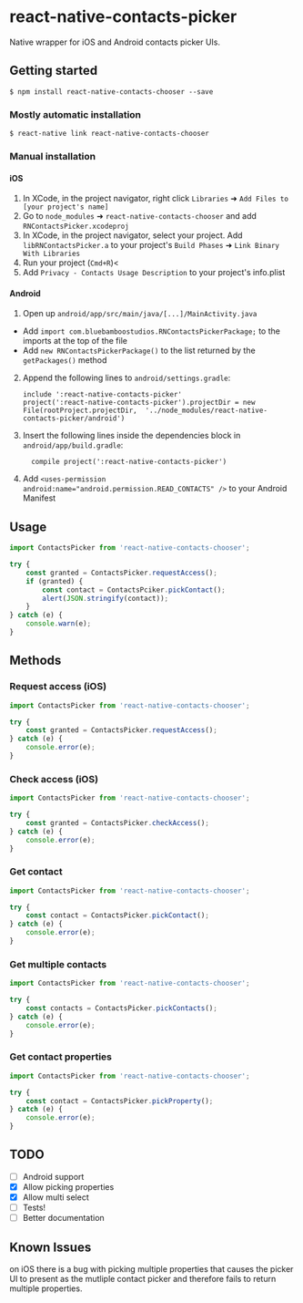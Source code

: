 
# react-native-contacts-picker

Native wrapper for iOS and Android contacts picker UIs.

## Getting started

`$ npm install react-native-contacts-chooser --save`

### Mostly automatic installation

`$ react-native link react-native-contacts-chooser`

### Manual installation

#### iOS

1. In XCode, in the project navigator, right click `Libraries` ➜ `Add Files to [your project's name]`
2. Go to `node_modules` ➜ `react-native-contacts-chooser` and add `RNContactsPicker.xcodeproj`
3. In XCode, in the project navigator, select your project. Add `libRNContactsPicker.a` to your project's `Build Phases` ➜ `Link Binary With Libraries`
4. Run your project (`Cmd+R`)<
5. Add ```Privacy - Contacts Usage Description``` to your project's info.plist

#### Android

1. Open up `android/app/src/main/java/[...]/MainActivity.java`
  - Add `import com.bluebamboostudios.RNContactsPickerPackage;` to the imports at the top of the file
  - Add `new RNContactsPickerPackage()` to the list returned by the `getPackages()` method
2. Append the following lines to `android/settings.gradle`:
  	```
  	include ':react-native-contacts-picker'
  	project(':react-native-contacts-picker').projectDir = new File(rootProject.projectDir, 	'../node_modules/react-native-contacts-picker/android')
  	```
3. Insert the following lines inside the dependencies block in `android/app/build.gradle`:
  	```
      compile project(':react-native-contacts-picker')
  	```
4. Add ```<uses-permission android:name="android.permission.READ_CONTACTS" />``` to your Android Manifest

## Usage
```javascript
import ContactsPicker from 'react-native-contacts-chooser';

try {
	const granted = ContactsPicker.requestAccess();
	if (granted) {
		const contact = ContactsPciker.pickContact();
		alert(JSON.stringify(contact));
	}
} catch (e) {
	console.warn(e);
}
```

## Methods

### Request access (iOS)
```javascript
import ContactsPicker from 'react-native-contacts-chooser';

try {
	const granted = ContactsPicker.requestAccess();
} catch (e) {
	console.error(e);
}
```

### Check access (iOS)
```javascript
import ContactsPicker from 'react-native-contacts-chooser';

try {
	const granted = ContactsPicker.checkAccess();
} catch (e) {
	console.error(e);
}
```

### Get contact
```javascript
import ContactsPicker from 'react-native-contacts-chooser';

try {
	const contact = ContactsPicker.pickContact();
} catch (e) {
	console.error(e);
}
```

### Get multiple contacts
```javascript
import ContactsPicker from 'react-native-contacts-chooser';

try {
	const contacts = ContactsPicker.pickContacts();
} catch (e) {
	console.error(e);
}
```

### Get contact properties
```javascript
import ContactsPicker from 'react-native-contacts-chooser';

try {
	const contact = ContactsPicker.pickProperty();
} catch (e) {
	console.error(e);
}
```
  
## TODO

- [ ] Android support
- [x] Allow picking properties
- [x] Allow multi select
- [ ] Tests!
- [ ] Better documentation

## Known Issues

on iOS there is a bug with picking multiple properties that causes the picker UI to present as the mutliple contact picker and therefore fails to return multiple properties.
